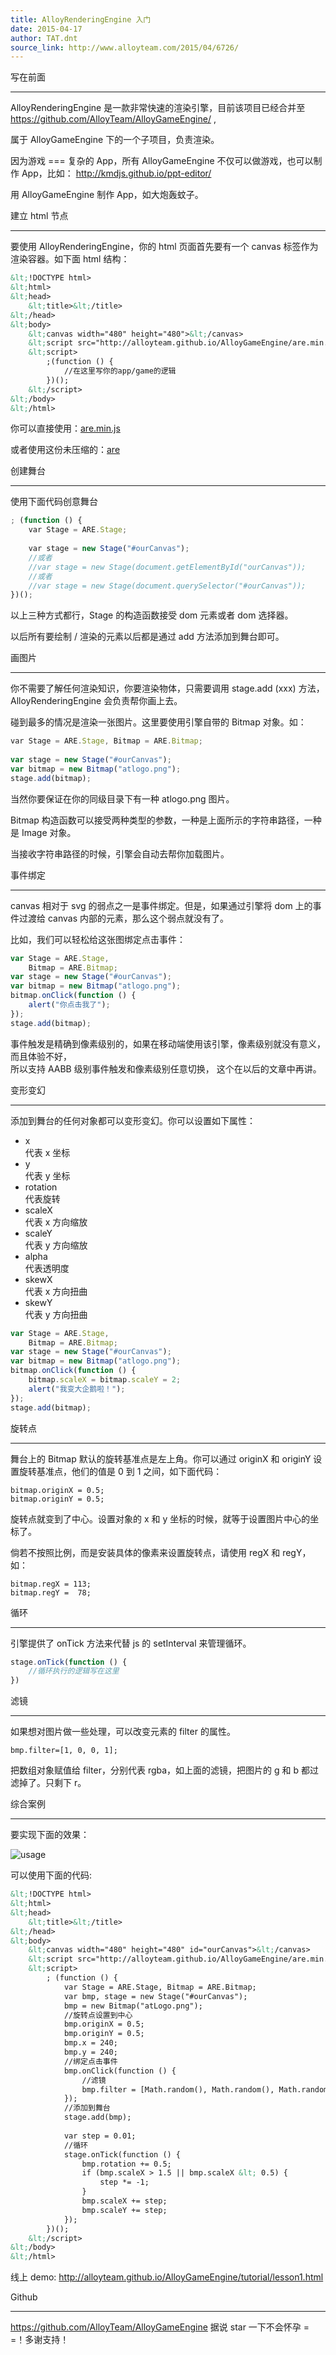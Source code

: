 ```yaml
---
title: AlloyRenderingEngine 入门
date: 2015-04-17
author: TAT.dnt
source_link: http://www.alloyteam.com/2015/04/6726/
---
```


<!-- {% raw %} - for jekyll -->

写在前面  

* * *

AlloyRenderingEngine 是一款非常快速的渲染引擎，目前该项目已经合并至 <https://github.com/AlloyTeam/AlloyGameEngine/> ,

属于 AlloyGameEngine 下的一个子项目，负责渲染。

因为游戏 === 复杂的 App，所有 AlloyGameEngine 不仅可以做游戏，也可以制作 App，比如： <http://kmdjs.github.io/ppt-editor/>

用 AlloyGameEngine 制作 App，如大炮轰蚊子。

建立 html 节点  

* * *

要使用 AlloyRenderingEngine，你的 html 页面首先要有一个 canvas 标签作为渲染容器。如下面 html 结构：

```html
&lt;!DOCTYPE html>
&lt;html>
&lt;head>
    &lt;title>&lt;/title>
&lt;/head>
&lt;body>
    &lt;canvas width="480" height="480">&lt;/canvas>
    &lt;script src="http://alloyteam.github.io/AlloyGameEngine/are.min.js">&lt;/script>
    &lt;script>
        ;(function () {
            //在这里写你的app/game的逻辑
        })();
    &lt;/script>
&lt;/body>
&lt;/html>
```

你可以直接使用：[are.min.js](http://alloyteam.github.io/AlloyGameEngine/are.min.js)

或者使用这份未压缩的：[are](http://alloyteam.github.io/AlloyGameEngine/are.js)

创建舞台  

* * *

使用下面代码创意舞台

```javascript
​; (function () {
    var Stage = ARE.Stage;
 
    var stage = new Stage("#ourCanvas");
    //或者
    //var stage = new Stage(document.getElementById("ourCanvas"));
    //或者
    //var stage = new Stage(document.querySelector("#ourCanvas"));
})();
```

以上三种方式都行，Stage 的构造函数接受 dom 元素或者 dom 选择器。

以后所有要绘制 / 渲染的元素以后都是通过 add 方法添加到舞台即可。

画图片  

* * *

你不需要了解任何渲染知识，你要渲染物体，只需要调用 stage.add (xxx) 方法，AlloyRenderingEngine 会负责帮你画上去。

碰到最多的情况是渲染一张图片。这里要使用引擎自带的 Bitmap 对象。如：

```javascript
​var Stage = ARE.Stage, Bitmap = ARE.Bitmap;
 
var stage = new Stage("#ourCanvas");
var bitmap = new Bitmap("atlogo.png");
stage.add(bitmap);
```

当然你要保证在你的同级目录下有一种 atlogo.png 图片。

Bitmap 构造函数可以接受两种类型的参数，一种是上面所示的字符串路径，一种是 Image 对象。

当接收字符串路径的时候，引擎会自动去帮你加载图片。

事件绑定  

* * *

canvas 相对于 svg 的弱点之一是事件绑定。但是，如果通过引擎将 dom 上的事件过渡给 canvas 内部的元素，那么这个弱点就没有了。

比如，我们可以轻松给这张图绑定点击事件：

```javascript
var Stage = ARE.Stage,
    Bitmap = ARE.Bitmap;
var stage = new Stage("#ourCanvas");
var bitmap = new Bitmap("atlogo.png");
bitmap.onClick(function () {
    alert("你点击我了");
});
stage.add(bitmap);
```

事件触发是精确到像素级别的，如果在移动端使用该引擎，像素级别就没有意义，而且体验不好，  
所以支持 AABB 级别事件触发和像素级别任意切换， 这个在以后的文章中再讲。

变形变幻  

* * *

添加到舞台的任何对象都可以变形变幻。你可以设置如下属性：

-   x  
    代表 x 坐标
-   y  
    代表 y 坐标
-   rotation  
    代表旋转
-   scaleX  
    代表 x 方向缩放
-   scaleY  
    代表 y 方向缩放
-   alpha  
    代表透明度
-   skewX  
    代表 x 方向扭曲
-   skewY  
    代表 y 方向扭曲 

```javascript
var Stage = ARE.Stage,
    Bitmap = ARE.Bitmap;
var stage = new Stage("#ourCanvas");
var bitmap = new Bitmap("atlogo.png");
bitmap.onClick(function () {
    bitmap.scaleX = bitmap.scaleY = 2;
    alert("我变大企鹅啦！");
});
stage.add(bitmap);
```

旋转点  

* * *

舞台上的 Bitmap 默认的旋转基准点是左上角。你可以通过 originX 和 originY 设置旋转基准点，他们的值是 0 到 1 之间，如下面代码：

    ​bitmap.originX = 0.5;
    bitmap.originY = 0.5;

旋转点就变到了中心。设置对象的 x 和 y 坐标的时候，就等于设置图片中心的坐标了。

倘若不按照比例，而是安装具体的像素来设置旋转点，请使用 regX 和 regY，如：

    ​bitmap.regX = 113;
    bitmap.regY =  78;

循环  

* * *

引擎提供了 onTick 方法来代替 js 的 setInterval 来管理循环。

```javascript
​stage.onTick(function () {
    //循环执行的逻辑写在这里
})
```

滤镜  

* * *

如果想对图片做一些处理，可以改变元素的 filter 的属性。

    ​bmp.filter=[1, 0, 0, 1];

把数组对象赋值给 filter，分别代表 rgba，如上面的滤镜，把图片的 g 和 b 都过滤掉了。只剩下 r。

综合案例  

* * *

要实现下面的效果：

![usage](https://raw.githubusercontent.com/AlloyTeam/AlloyGameEngine/master/AlloyRenderingEngine/example/asset/img/usage2.gif)

可以使用下面的代码:

```html
&lt;!DOCTYPE html>
&lt;html>
&lt;head>
    &lt;title>&lt;/title>
&lt;/head>
&lt;body>
    &lt;canvas width="480" height="480" id="ourCanvas">&lt;/canvas>
    &lt;script src="http://alloyteam.github.io/AlloyGameEngine/are.min.js">&lt;/script>
    &lt;script>
        ; (function () {
            var Stage = ARE.Stage, Bitmap = ARE.Bitmap;
            var bmp, stage = new Stage("#ourCanvas");
            bmp = new Bitmap("atLogo.png");
            //旋转点设置到中心
            bmp.originX = 0.5;
            bmp.originY = 0.5;
            bmp.x = 240;
            bmp.y = 240;
            //绑定点击事件
            bmp.onClick(function () {
                //滤镜
                bmp.filter = [Math.random(), Math.random(), Math.random(), 1];
            });
            //添加到舞台
            stage.add(bmp);
 
            var step = 0.01;
            //循环
            stage.onTick(function () {
                bmp.rotation += 0.5;
                if (bmp.scaleX > 1.5 || bmp.scaleX &lt; 0.5) {
                    step *= -1;
                }
                bmp.scaleX += step;
                bmp.scaleY += step;
            });
        })();
    &lt;/script>
&lt;/body>
&lt;/html>
```

线上 demo: <http://alloyteam.github.io/AlloyGameEngine/tutorial/lesson1.html>

Github  

* * *

<https://github.com/AlloyTeam/AlloyGameEngine> 据说 star 一下不会怀孕 = =！多谢支持！


<!-- {% endraw %} - for jekyll -->
